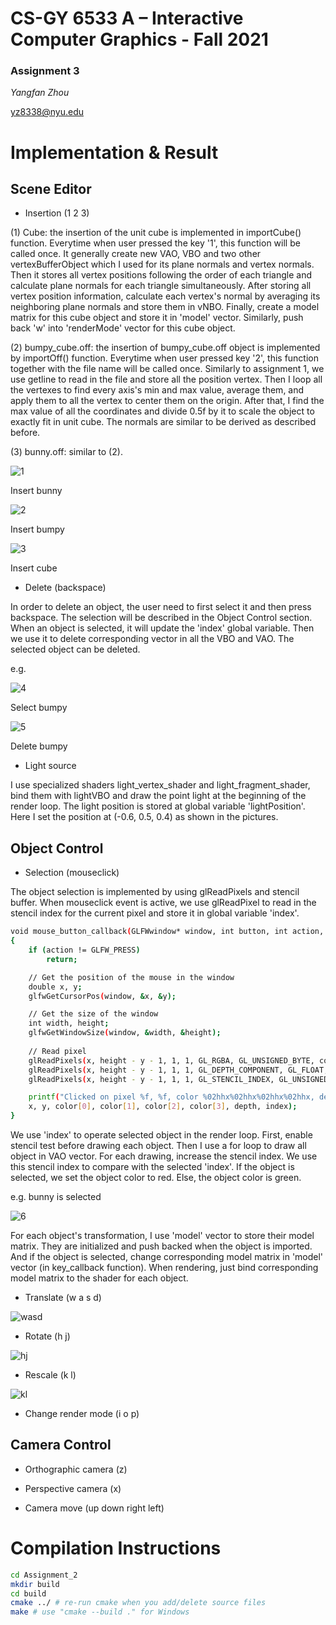 # CS-GY 6533 A – Interactive Computer Graphics - Fall 2021

### Assignment 3

*Yangfan Zhou*

<yz8338@nyu.edu>

# Implementation & Result

## Scene Editor

* Insertion (1 2 3)

(1) Cube: the insertion of the unit cube is implemented in importCube() function. Everytime when user pressed the key '1', this function will be called once. It generally create new VAO, VBO and two other vertexBufferObject which I used for its plane normals and vertex normals. Then it stores all vertex positions following the order of each triangle and calculate plane normals for each triangle simultaneously. After storing all vertex position information, calculate each vertex's normal by averaging its neighboring plane normals and store them in vNBO. Finally, create a model matrix for this cube object and store it in 'model' vector. Similarly, push back 'w' into 'renderMode' vector for this cube object.

(2) bumpy_cube.off: the insertion of bumpy_cube.off object is implemented by importOff() function. Everytime when user pressed key '2', this function together with the file name will be called once. Similarly to assignment 1, we use getline to read in the file and store all the position vertex. Then I loop all the vertexes to find every axis's min and max value, average them, and apply them to all the vertex to center them on the origin. After that, I find the max value of all the coordinates and divide 0.5f by it to scale the object to exactly fit in unit cube. The normals are similar to be derived as described before.

(3) bunny.off: similar to (2).

![1](OneDrive/桌面/Assignment3/Assignment_3/gif/1.png)

Insert bunny

![2](OneDrive/桌面/Assignment3/Assignment_3/gif/2.png)

Insert bumpy

![3](OneDrive/桌面/Assignment3/Assignment_3/gif/3.png)

Insert cube

* Delete (backspace)

In order to delete an object, the user need to first select it and then press backspace. The selection will be described in the Object Control section. When an object is selected, it will update the 'index' global variable. Then we use it to delete corresponding vector in all the VBO and VAO. The selected object can be deleted.

e.g.

![4](OneDrive/桌面/Assignment3/Assignment_3/gif/4.png)

Select bumpy

![5](OneDrive/桌面/Assignment3/Assignment_3/gif/5.png)

Delete bumpy

* Light source

I use specialized shaders light_vertex_shader and light_fragment_shader, bind them with lightVBO and draw the point light at the beginning of the render loop. The light position is stored at global variable 'lightPosition'. Here I set the position at (-0.6, 0.5, 0.4) as shown in the pictures.

## Object Control

* Selection (mouseclick)

The object selection is implemented by using glReadPixels and stencil buffer. When mouseclick event is active, we use glReadPixel to read in the stencil index for the current pixel and store it in global variable 'index'.
```bash
void mouse_button_callback(GLFWwindow* window, int button, int action, int mods)
{
    if (action != GLFW_PRESS)
        return;

    // Get the position of the mouse in the window
    double x, y;
    glfwGetCursorPos(window, &x, &y);

    // Get the size of the window
    int width, height;
    glfwGetWindowSize(window, &width, &height);
    
    // Read pixel
    glReadPixels(x, height - y - 1, 1, 1, GL_RGBA, GL_UNSIGNED_BYTE, color);
    glReadPixels(x, height - y - 1, 1, 1, GL_DEPTH_COMPONENT, GL_FLOAT, &depth);
    glReadPixels(x, height - y - 1, 1, 1, GL_STENCIL_INDEX, GL_UNSIGNED_INT, &index);

    printf("Clicked on pixel %f, %f, color %02hhx%02hhx%02hhx%02hhx, depth %f, stencil index %u\n",
    x, y, color[0], color[1], color[2], color[3], depth, index);
}
```
We use 'index' to operate selected object in the render loop. First, enable stencil test before drawing each object. Then I use a for loop to draw all object in VAO vector. For each drawing, increase the stencil index. We use this stencil index to compare with the selected 'index'. If the object is selected, we set the object color to red. Else, the object color is green.

e.g. bunny is selected

![6](OneDrive/桌面/Assignment3/Assignment_3/gif/6.png)

For each object's transformation, I use 'model' vector to store their model matrix. They are initialized and push backed when the object is imported. And if the object is selected, change corresponding model matrix in 'model' vector (in key_callback function). When rendering, just bind corresponding model matrix to the shader for each object.

* Translate (w a s d)

![wasd](OneDrive/桌面/Assignment3/Assignment_3/gif/wasd.gif)

* Rotate (h j)

![hj](OneDrive/桌面/Assignment3/Assignment_3/gif/hj.gif)

* Rescale (k l)

![kl](OneDrive/桌面/Assignment3/Assignment_3/gif/kl.gif)

* Change render mode (i o p)

## Camera Control

* Orthographic camera (z)

* Perspective camera (x)

* Camera move (up down right left)




# Compilation Instructions

```bash
cd Assignment_2
mkdir build
cd build
cmake ../ # re-run cmake when you add/delete source files
make # use "cmake --build ." for Windows
```
